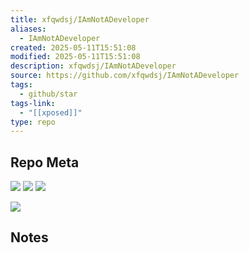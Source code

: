 ```yaml
---
title: xfqwdsj/IAmNotADeveloper
aliases:
  - IAmNotADeveloper
created: 2025-05-11T15:51:08
modified: 2025-05-11T15:51:08
description: xfqwdsj/IAmNotADeveloper
source: https://github.com/xfqwdsj/IAmNotADeveloper
tags:
  - github/star
tags-link:
  - "[[xposed]]"
type: repo
---
```

## Repo Meta

![](https://img.shields.io/github/stars/xfqwdsj/IAmNotADeveloper?style=for-the-badge&label=stars) ![](https://img.shields.io/github/repo-size/xfqwdsj/IAmNotADeveloper?style=for-the-badge&label=size) ![](https://img.shields.io/github/created-at/xfqwdsj/IAmNotADeveloper?style=for-the-badge&label=since)

[![](https://github-readme-stats.vercel.app/api/pin/?username=xfqwdsj&repo=IAmNotADeveloper&bg_color=00000000)](https://github.com/xfqwdsj/IAmNotADeveloper)

## Notes

